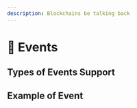 ```yaml
---
description: Blockchains be talking back
---
```


# 🔔 Events

## Types of Events Support

## Example of Event
